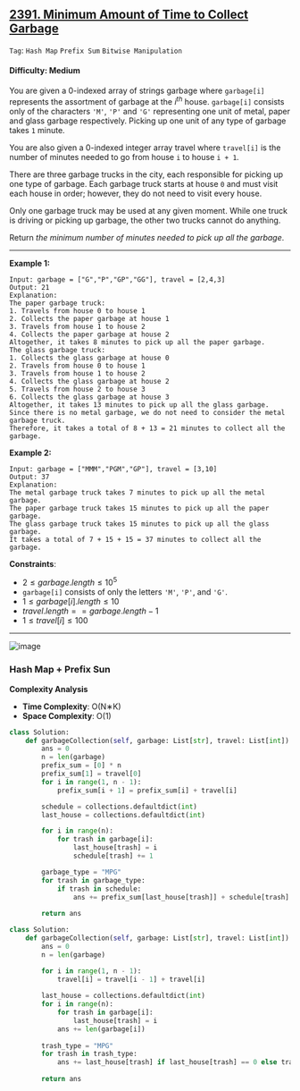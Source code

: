 ## [2391. Minimum Amount of Time to Collect Garbage](https://leetcode.com/problems/minimum-amount-of-time-to-collect-garbage)

```Tag```: ```Hash Map``` ```Prefix Sum``` ```Bitwise Manipulation```

#### Difficulty: Medium

You are given a 0-indexed array of strings garbage where ```garbage[i]``` represents the assortment of garbage at the $i^{th}$ house. ```garbage[i]``` consists only of the characters ```'M'```, ```'P'``` and ```'G'``` representing one unit of metal, paper and glass garbage respectively. Picking up one unit of any type of garbage takes ```1``` minute.

You are also given a 0-indexed integer array travel where ```travel[i]``` is the number of minutes needed to go from house ```i``` to house ```i + 1```.

There are three garbage trucks in the city, each responsible for picking up one type of garbage. Each garbage truck starts at house ```0``` and must visit each house in order; however, they do not need to visit every house.

Only one garbage truck may be used at any given moment. While one truck is driving or picking up garbage, the other two trucks cannot do anything.

Return _the minimum number of minutes needed to pick up all the garbage_.

---

__Example 1:__
```
Input: garbage = ["G","P","GP","GG"], travel = [2,4,3]
Output: 21
Explanation:
The paper garbage truck:
1. Travels from house 0 to house 1
2. Collects the paper garbage at house 1
3. Travels from house 1 to house 2
4. Collects the paper garbage at house 2
Altogether, it takes 8 minutes to pick up all the paper garbage.
The glass garbage truck:
1. Collects the glass garbage at house 0
2. Travels from house 0 to house 1
3. Travels from house 1 to house 2
4. Collects the glass garbage at house 2
5. Travels from house 2 to house 3
6. Collects the glass garbage at house 3
Altogether, it takes 13 minutes to pick up all the glass garbage.
Since there is no metal garbage, we do not need to consider the metal garbage truck.
Therefore, it takes a total of 8 + 13 = 21 minutes to collect all the garbage.
```

__Example 2:__
```
Input: garbage = ["MMM","PGM","GP"], travel = [3,10]
Output: 37
Explanation:
The metal garbage truck takes 7 minutes to pick up all the metal garbage.
The paper garbage truck takes 15 minutes to pick up all the paper garbage.
The glass garbage truck takes 15 minutes to pick up all the glass garbage.
It takes a total of 7 + 15 + 15 = 37 minutes to collect all the garbage.
```

__Constraints__:

- $2 \le garbage.length \le 10^5$
- ```garbage[i]``` consists of only the letters ```'M'```, ```'P'```, and ```'G'```.
- $1 \le garbage[i].length \le 10$
- $travel.length == garbage.length - 1$
- $1 \le travel[i] \le 100$

---

![image](https://leetcode.com/problems/minimum-amount-of-time-to-collect-garbage/Figures/2391/2391A.png)

### Hash Map + Prefix Sun

__Complexity Analysis__

- __Time Complexity__: O(N∗K)
- __Space Complexity__: O(1)

```Python
class Solution:
    def garbageCollection(self, garbage: List[str], travel: List[int]) -> int:
        ans = 0
        n = len(garbage)
        prefix_sum = [0] * n
        prefix_sum[1] = travel[0]
        for i in range(1, n - 1):
            prefix_sum[i + 1] = prefix_sum[i] + travel[i]

        schedule = collections.defaultdict(int)
        last_house = collections.defaultdict(int)

        for i in range(n):
            for trash in garbage[i]:
                last_house[trash] = i
                schedule[trash] += 1

        garbage_type = "MPG"
        for trash in garbage_type:
            if trash in schedule:
                ans += prefix_sum[last_house[trash]] + schedule[trash]
        
        return ans
```

```Python
class Solution:
    def garbageCollection(self, garbage: List[str], travel: List[int]) -> int:
        ans = 0
        n = len(garbage)

        for i in range(1, n - 1):
            travel[i] = travel[i - 1] + travel[i]
        
        last_house = collections.defaultdict(int)
        for i in range(n):
            for trash in garbage[i]:
                last_house[trash] = i
            ans += len(garbage[i])
        
        trash_type = "MPG"
        for trash in trash_type:
            ans += last_house[trash] if last_house[trash] == 0 else travel[last_house[trash] - 1]
        
        return ans
```

### 
